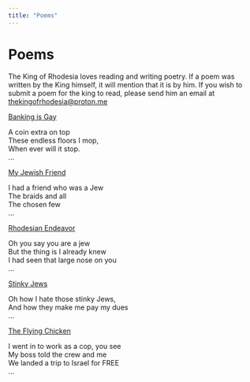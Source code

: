 ```yaml
---
title: "Poems"
---
```


# Poems

The King of Rhodesia loves reading and writing poetry. If a poem was written by the King himself, it will mention that it is by him. If you wish to submit a poem for the king to read, please send him an email at [thekingofrhodesia@proton.me](mailto:thekingofrhodesia@proton.me)

[Banking is Gay](/poems/banking-is-gay/)

A coin extra on top  
These endless floors I mop,  
When ever will it stop.  
...  

[My Jewish Friend](/poems/my-jewish-friend/)

I had a friend who was a Jew  
The braids and all  
The chosen few  
...  

[Rhodesian Endeavor](/poems/rhodesian-endeavor/)

Oh you say you are a jew  
But the thing is I already knew  
I had seen that large nose on you  
...  

[Stinky Jews](/poems/stinky-jews/)

Oh how I hate those stinky Jews,  
And how they make me pay my dues  
...  

[The Flying Chicken](/poems/the-flying-chicken/)

I went in to work as a cop, you see  
My boss told the crew and me  
We landed a trip to Israel for FREE  
...  
